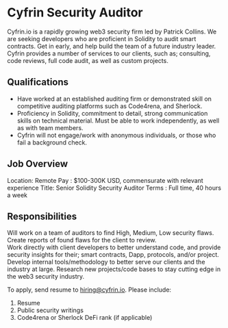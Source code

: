 # Cyfrin Security Auditor

Cyfrin.io is a rapidly growing web3 security firm led by Patrick Collins.
We are seeking developers who are proficient in Solidity to audit smart contracts.
Get in early, and help build the team of a future industry leader. 
Cyfrin provides a number of services to our clients, such as; consulting, code reviews, full code audit, as well as custom projects.


## Qualifications  

- Have worked at an established auditing firm or demonstrated skill on competitive auditing platforms such as Code4rena, and Sherlock.
- Proficiency in Solidity, commitment to detail, strong communication skills on technical material. Must be able to work independently, as well as with team members.
- Cyfrin will not engage/work with anonymous individuals, or those who fail a background check. 


## Job Overview

Location: Remote
Pay : $100-300K USD, commensurate with relevant experience
Title: Senior Solidity Security Auditor
Terms : Full time, 40 hours a week 


## Responsibilities 

Will work on a team of auditors to find High, Medium, Low security flaws. 
Create reports of found flaws for the client to review.  
Work directly with client developers to better understand code, and provide security insights for their; smart contracts, Dapp, protocols, and/or project. 
Develop internal tools/methodology to better serve our clients and the industry at large. 
Research new projects/code bases to stay cutting edge in the web3 security industry. 


To apply, send resume to hiring@cyfrin.io. Please include:

1. Resume 
2. Public security writings 
2. Code4rena or Sherlock DeFi rank (if applicable) 
